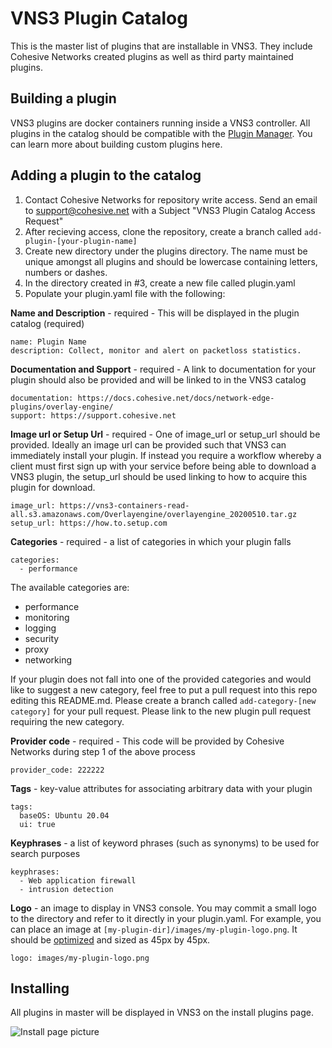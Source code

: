 # VNS3 Plugin Catalog
This is the master list of plugins that are installable in VNS3. They include Cohesive Networks created plugins as well as third party maintained plugins.

## Building a plugin
VNS3 plugins are docker containers running inside a VNS3 controller. All plugins in the catalog should be compatible with the [Plugin Manager](https://docs.cohesive.net/docs/network-edge-plugins/plugin-manager). You can learn more about building custom plugins here.

## Adding a plugin to the catalog
1. Contact Cohesive Networks for repository write access. Send an email to support@cohesive.net with a Subject "VNS3 Plugin Catalog Access Request"
2. After recieving access, clone the repository, create a branch called `add-plugin-[your-plugin-name]`
3. Create new directory under the plugins directory. The name must be unique amongst all plugins and should be lowercase containing letters, numbers or dashes.
4. In the directory created in #3, create a new file called plugin.yaml
5. Populate your plugin.yaml file with the following:


**Name and Description** - required - This will be displayed in the plugin catalog (required)
```
name: Plugin Name
description: Collect, monitor and alert on packetloss statistics.
```

**Documentation and Support** - required - A link to documentation for your plugin should also be provided and will be linked to in the VNS3 catalog
```
documentation: https://docs.cohesive.net/docs/network-edge-plugins/overlay-engine/
support: https://support.cohesive.net
```

**Image url or Setup Url** - required - One of image_url or setup_url should be provided. Ideally an image url can be provided such that VNS3 can immediately install your plugin. If instead you require a workflow whereby a client must first sign up with your service before being able to download a VNS3 plugin, the setup_url should be used linking to how to acquire this plugin for download.
```
image_url: https://vns3-containers-read-all.s3.amazonaws.com/Overlayengine/overlayengine_20200510.tar.gz
setup_url: https://how.to.setup.com
```

**Categories** - required - a list of categories in which your plugin falls
```
categories:
  - performance
```

The available categories are:
- performance
- monitoring
- logging
- security
- proxy
- networking

If your plugin does not fall into one of the provided categories and would like to suggest a new category, feel free to put a pull request into this repo editing this README.md. Please create a branch called `add-category-[new category]` for your pull request. Please link to the new plugin pull request requiring the new category.

**Provider code** - required - This code will be provided by Cohesive Networks during step 1 of the above process
```
provider_code: 222222
```

**Tags** - key-value attributes for associating arbitrary data with your plugin
```
tags:
  baseOS: Ubuntu 20.04
  ui: true
```

**Keyphrases** - a list of keyword phrases (such as synonyms) to be used for search purposes 
```
keyphrases:
  - Web application firewall
  - intrusion detection
```

**Logo** - an image to display in VNS3 console. You may commit a small logo to the directory and refer to it directly in your plugin.yaml. For example, you can place an image at `[my-plugin-dir]/images/my-plugin-logo.png`. It should be [optimized](https://tinypng.com/) and sized as 45px by 45px.
```
logo: images/my-plugin-logo.png
```


## Installing
All plugins in master will be displayed in VNS3 on the install plugins page.

![Install page picture](https://cohesive-networks.s3.amazonaws.com/plugins/plugin-catalog.png "VNS3 plugin install page")
